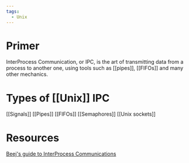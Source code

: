 ```yaml
---
tags:
  - Unix
---
```

# Primer
InterProcess Communication, or IPC, is the art of transmitting data from a process to another one, using tools such as [[pipes]], [[FIFOs]] and many other mechanics.

# Types of [[Unix]] IPC
[[Signals]]
[[Pipes]]
[[FIFOs]]
[[Semaphores]]
[[Unix sockets]]

# Resources
[Beej's guide to InterProcess Communications](https://beej.us/guide/bgipc/)
